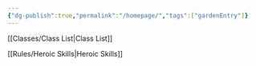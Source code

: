 ```yaml
---
{"dg-publish":true,"permalink":"/homepage/","tags":["gardenEntry"]}
---
```


[[Classes/Class List\|Class List]]

[[Rules/Heroic Skills\|Heroic Skills]]


